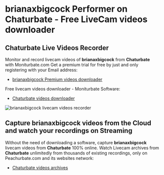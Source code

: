# brianaxbigcock Performer on Chaturbate - Free LiveCam videos downloader

## Chaturbate Live Videos Recorder

Monitor and record livecam videos of **brianaxbigcock** from **Chaturbate** with Moniturbate.com
Get a premium trial for free by just and only registering with your Email address:
* [brianaxbigcock Premium videos downloader](https://moniturbate.com/request-demo-licence-key.html)

Free livecam videos downloader - Moniturbate Software:
* [Chaturbate videos downloader](https://moniturbate.com/moniturbate-download-software.html)

![brianaxbigcock livecam videos recorder](https://peachurnet.com/templates/moniturbate-software.png)


## Capture brianaxbigcock videos from the Cloud and watch your recordings on Streaming

Without the need of downloading a software, capture **brianaxbigcock** livecam videos from **Chaturbate** 100% online.
Watch Livecam archives from **Chaturbate** unlimitedly from thousands of existing recordings, only on Peachurbate.com and its websites network:
* [Chaturbate videos archives](https://peachurnet.com/)
